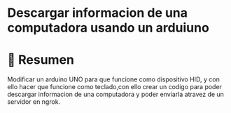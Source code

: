 # Descargar informacion de una computadora usando un arduiuno 
# 📜 Resumen 
Modificar un arduino UNO para que funcione como dispositivo HID, y con ello hacer que funcione como teclado,con ello crear un codigo para poder descargar informacion de una computadora y poder enviarla atravez de un servidor en ngrok.
